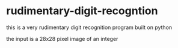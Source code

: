 # rudimentary-digit-recogntion

this is a very rudimentary digit recognition program built on python

the input is a 28x28 pixel image of an integer

